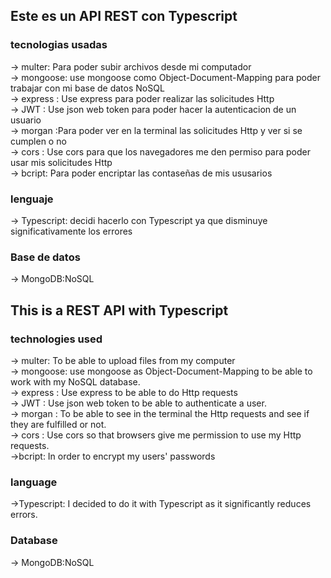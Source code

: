## Este es un API REST con Typescript 

### tecnologias usadas
→ multer: Para poder subir archivos desde mi computador </br>
→ mongoose: use mongoose como Object-Document-Mapping para poder trabajar con mi base de datos NoSQL </br>
→ express : Use express para poder realizar las solicitudes Http  </br>
→ JWT : Use json web token para poder hacer la autenticacion de un usuario  </br>
→ morgan :Para poder ver en la terminal las  solicitudes Http y ver si se cumplen o no  </br>
→ cors : Use cors para que los navegadores me den permiso para poder usar mis solicitudes Http </br>
→ bcript: Para poder encriptar las contaseñas de mis ususarios 
### lenguaje 
→ Typescript: decidi hacerlo con Typescript ya que disminuye significativamente los errores 
### Base de datos
→ MongoDB:NoSQL

## This is a REST API with Typescript 

### technologies used
→ multer: To be able to upload files from my computer </br>
→ mongoose: use mongoose as Object-Document-Mapping to be able to work with my NoSQL database.</br> 
→ express : Use express to be able to do Http requests </br>
→ JWT : Use json web token to be able to authenticate a user.  </br>
→ morgan : To be able to see in the terminal the Http requests and see if they are fulfilled or not. </br>
→ cors : Use cors so that browsers give me permission to use my Http requests. </br>
→bcript: In order to encrypt my users' passwords 
###  language 
→Typescript: I decided to do it with Typescript as it significantly reduces errors. 
###  Database
→ MongoDB:NoSQL

